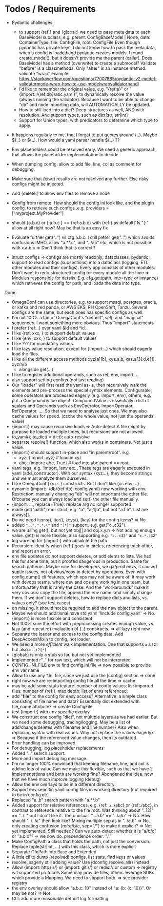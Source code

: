 # Todos / Requirements

- Pydantic challenges:
  - to support {ref:} and {global:} we need to pass meta data to each BaseModel subclass,
    e.g. parent: ConfigBaseModel | None, data: ContainerType, file: ConfigFile, root: ConfigFile
    Even though pydantic has private keys, I do not know how to pass the meta data,
    when a config is loaded and pydantic creates models. I found create_model(), but it doesn't
    provide me the parent (caller). Does BaseModel has a method (overwrite) to create a submodel?
    Validate "before" is a classmethods. Only "after" is an instance method.
    validate "wrap" example: https://stackoverflow.com/questions/77007885/pydantic-v2-model-validatormode-wrap-how-to-use-modelwrapvalidatorhandl
  - I'd like to remember the original value, e.g. "{ref:a}" or "{import:./{ref:db}/abc.yaml}",
    to dynamically resolve the value (always running the validator). Because I want to be able
    to change "db" and node importing data, will AUTOMATICALLY be updated.
  - How to still load into a dict?
    Deep structures as well, AND with resolution.
    And support types, such as dict[str, str|int]
  - Support for Union types, with predicators to determine which type to apply.


- It happens regularly to me, that I forget to put quotes around {..}.
  Maybe ${..} or $(..). How would a yaml parser handle ${..} ??
- Env placeholders could be resolved early. We need a generic approach, that allows
  the placeholder implementation to decide.
- When dumping config, allow to add file, line, col as comment for debugging.
- Make sure that {env:} results are not resolved any further. Else risky configs might be
  injected.
- Add {delete:} to allow env files to remove a node
- Config from remote: How should the config.ini look like, and the plugin config, to retrieve such configs
  .e.g. providers = ["myproject.MyProvider"]
- should {a.b.c} or {:a.b.c } == {ref:a.b.c} with {ref:} as default?
  Is "{:" allow at all right now? May be that is an easy fix
- Evaluate further get("..") vs cfg.a.b.c.  I still prefer get("..") which avoids confusions IMHO, allow
  "a.**.c", and "../ab" etc, which is not possible with x.a.b.c => Don't think that is correct!!
- struct configs => configs are mostly readonly; dataclasses; pydantic; support to read
  configs (subsections) into a dataclass (logging, ETL, other modules and their configs). Every
  app consists of other modules. Don't want to redo structured config for every module all the
  time => Modules responsible for details. E.g. cfg.get(path, into=type or instance) which
  retrieves the config for path, and loads the data into type.

Done:

- OmegaConf can use directories, e.g. to support mssql, postgres, oracle, or
  kafka and red panda, or AWS EKS, RH OpenShift, Tanzu. Several configs are the same,
  but each ones has specific configs as well.
- I'm not 100% a fan of OmegaConf's "default", _self_, and "magical" sequences. I want
  something more obvious. Thus "import" statements
- I prefer {ref:..} over yaml &id and \*id.
- I like {ref: xxx, <default>} to support default values
- I like {env: xxx, <default>} to support default values
- I like ??? for mandatory values.
- I like lazy value resolution, except for {import:..} which should eagerly load
  the files.
- I like all the different access methods xyz[a][b], xyz.a.b, xaz.a[3].d.e[1], xyz/a/b
  - alongside get(...)
- I like to register additional operands, such as ref, env, import, ...
- also support setting configs (not just reading)
- Our "loader" will first read the yaml as-is, then recursively walk the elements
  and pre-process the special syntax elements.
  Configurable, some operators are processed eagerly (e.g. import, env), others,
  e.g. put a CompoundValue object. CompoundValue is essentially a list of scalars and
  Operands such as EnvOperator, ImportOperator, RefOperator, .... So that we need
  to analyse just ones. We may also cache values for speed. (cache the whole value,
  not just the operands value)
- {import:} may cause recursive loads => Auto-detect
  A file might by purpose be loaded multiple times, but recursions are not allowed.
- to_yaml(); to_dict(<type> = dict); auto-resolve
- separate resolve() function, which also works in containers. Not just a value.
- {import:} should support in-place and "in parent/root". e.g.
  - xyz: {import: xyz} # load in xyz
  - abc: {import: abc, True} # load into abc parent == root.
- yaml tags, e.g. !import, !env etc.. These tags are eagerly executed in yaml (add_constructor).
  With our syntax {xyz:..}, they become strings and we must analyze them ourselves.
- I like OmegaConf {xyz:..} constructs. But I don't like {oc.env:...}
- dynamic {import: ./db/{ref:db}-config.yaml} now working with env. Restriction: manually
  changing "db" will not important the other file. Ofcourse you can always load and set()
  the other file manually.
- {import: ..., replace=True}: replace arg no longer supported
- made get("path") mor strict, e.g. "a", "a[1]b", but not "a.1.b". List are always[].
- Do we need items(), iter(), keys(), [key] for the config items? => No
- added `".."`, `".*.\"` and `"[*]"` support, e.g. get("c..c32").
- we are using get(), but not yet obj[] and obj.x.y.n => Not adding enough value. get()
  is more flexible, also supporting e.g. `"c..c32"` and `"c.*.c32"`
- log warning for {import:} with absolute file path
- Recursion: identify when {ref:} goes in circles, referencing each other, and
  report an error.
- env file updates do not support deletes, or add elems to lists. We had this for some
  time, but it proofed dangerous in production. Same for search patterns. Maybe nice
  for developers, we qa/prod envs, it caused suptle issues, not obvious/easy to detect
  by operations. Even with config.dump() cli features, which ops may not be aware of.
  It may work with devops teams, where dev and ops are working in one team, but
  unfortunately that is rarely the case. And the "workarounds" make it very obvious:
  copy the file, append the env name, and simply change them. If we don't support
  deletes, how to replace dicts and lists, vs. values only? (see test cases)
- on missing, it should not be required to add the new object to the parent.
- Maybe we should additional have std yaml '!include config.yaml' => No. {import:} is
  more flexible and consistent
- Not 100% sure the effort with preprocessing creates enough value, vs. lazy (and repeated)
  evaluation of {..} constructs. => all lazy right now
- Separate the loader and access to the config data. Add DeepAccessMixin to config, not loader.
- We need a more *efficient* walk implementation. One that supports `a.b[2]` but also `c..c2[*]`
- {global:} is only a stub so far, but not yet implemented
- Implemented r".." for raw text, which will not be interpreted
- CONFIG_INI_FILE env to find config.ini file => now possible to provide env var name
- Allow to use any *.ini file, since we just use the [config] section => done
- right now we are re-importing config file all the time => cache
- may be add some stats feature: number of config values; list imported files; number of {ref:},
  max depth; list of envs referenced;
- add "__file__" to the config for easy access? Alternative: a simple class consisting
  of file name and data? Essentially dict extended with file_name attribute? => create ConfigFile
- test {import:} with env specific overlay
- We construct one config "dict", not multiple layers as we had earlier. But we need
  some debugging, tracing/logging. May be a list of add/change/deletes with filename
  and line number? Also when replacing syntax with real values. Why not replace the
  values eagerly? => Because if the referenced value changes, then its outdated.
- Error handling can be improved.
- For debugging, log placeholder replacements
- Added "*.*." search support.
- More and import debug log message.
- I'm no longer 100% convinced that keeping filename, line, and col is adding lots of value
  Can we make this flexible, such as that we have 2 implementations and both are working fine?
  Abondaned the idea, now that we have much improve logging (debug)
- Allow the env overlays to be in a different directory.
- Support env sepcific yaml config files in working directory (not required to be in config dir)
- Replaced "a..b" search pattern with "a.**.b"
- Added support for relative references, e.g. {ref:../../abc} or {ref:./abc}, in contrast to
  reference relative to the file root.
  Was thinking about "..[2]" == "../.." but I don't like it. Too unusual.
  "...a.b" == "../a/b" => No. How should "../../a" then look like?
  Mixing multiple sep as in "../a.b" => No, only creating confusion
  {ref:a/b/c, sep="/"} to make it explicit? => Not yet implemented. Still needed?
  Can we auto-detect whether it is "a/b/c" or "a.b.c"? => we now do. precendence order: "/."
- Make ConfigPath a class that holds the path, not just the conversion. Replace
  tuple(str|int, ...) with this class, which is more explicit
- Separate CfgPath into Base and Extended
- A little cli to dump (resolved) configs, list stats, find keys or values
- resolve_eagerly still adding value? Use jdconfig.resolve_all() instead
- Allow {import: https://} or {import: git://} or redis:// or custom => registry wit supported protocols
  Some may provide files, others leverage SDKs which provide a Mapping. We need to support both.
  => see provider registry
- the env overlay should allow "a.b.c: 10" instead of "a: {b: {c: 10}}". Or may be not? => Not
- CLI: add more reasonable default log formatting
